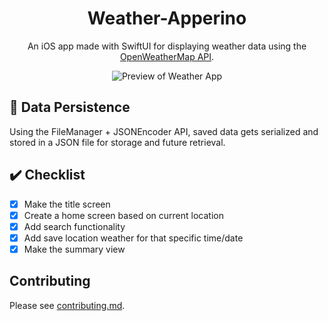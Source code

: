 <h1 align="center">
  Weather-Apperino
</h1>

<p align="center">
  An iOS app made with SwiftUI for displaying weather data using the <a href="https://openweathermap.org/api">OpenWeatherMap API</a>.
</p>

<div align="center">
  <img src="https://user-images.githubusercontent.com/57053268/146113636-3f08b3e5-c132-4574-b1e8-44ec12c4a624.gif" alt="Preview of Weather App" />
</div>

## 💾 Data Persistence

Using the FileManager + JSONEncoder API, saved data gets serialized and stored in a JSON file for storage and future retrieval.

## ✔️ Checklist

 - [x] Make the title screen
 - [x] Create a home screen based on current location
 - [x] Add search functionality
 - [x] Add save location weather for that specific time/date
 - [x] Make the summary view
 
## Contributing

Please see [contributing.md](https://github.com/AnOrdinaryUsername/Weather-Apperino/blob/master/contributing.md).
